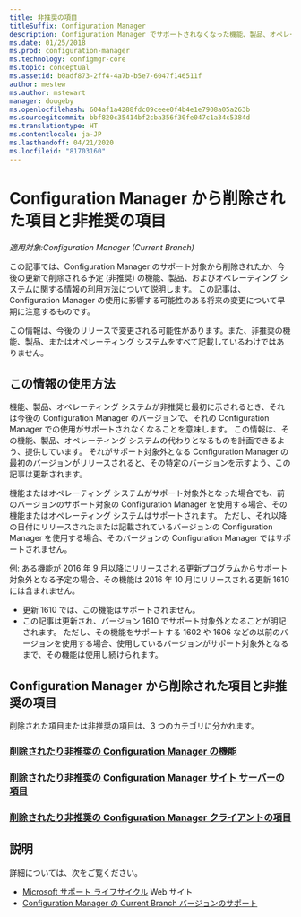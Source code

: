 ```yaml
---
title: 非推奨の項目
titleSuffix: Configuration Manager
description: Configuration Manager でサポートされなくなった機能、製品、オペレーティング システムについて説明します。
ms.date: 01/25/2018
ms.prod: configuration-manager
ms.technology: configmgr-core
ms.topic: conceptual
ms.assetid: b0adf873-2ff4-4a7b-b5e7-6047f146511f
author: mestew
ms.author: mstewart
manager: dougeby
ms.openlocfilehash: 604af1a4288fdc09ceee0f4b4e1e7908a05a263b
ms.sourcegitcommit: bbf820c35414bf2cba356f30fe047c1a34c5384d
ms.translationtype: HT
ms.contentlocale: ja-JP
ms.lasthandoff: 04/21/2020
ms.locfileid: "81703160"
---
```

# <a name="removed-and-deprecated-items-for-configuration-manager"></a>Configuration Manager から削除された項目と非推奨の項目

*適用対象:Configuration Manager (Current Branch)*

この記事では、Configuration Manager のサポート対象から削除されたか、今後の更新で削除される予定 (非推奨) の機能、製品、およびオペレーティング システムに関する情報の利用方法について説明します。 この記事は、Configuration Manager の使用に影響する可能性のある将来の変更について早期に注意するものです。  

この情報は、今後のリリースで変更される可能性があります。また、非推奨の機能、製品、またはオペレーティング システムをすべて記載しているわけではありません。  

## <a name="how-to-use-this-information"></a>この情報の使用方法  
機能、製品、オペレーティング システムが非推奨と最初に示されるとき、それは今後の Configuration Manager のバージョンで、それの Configuration Manager での使用がサポートされなくなることを意味します。 この情報は、その機能、製品、オペレーティング システムの代わりとなるものを計画できるよう、提供しています。 それがサポート対象外となる Configuration Manager の最初のバージョンがリリースされると、その特定のバージョンを示すよう、この記事は更新されます。  

機能またはオペレーティング システムがサポート対象外となった場合でも、前のバージョンのサポート対象の Configuration Manager を使用する場合、その機能またはオペレーティング システムはサポートされます。 ただし、それ以降の日付にリリースされたまたは記載されているバージョンの Configuration Manager を使用する場合、そのバージョンの Configuration Manager ではサポートされません。

例: ある機能が 2016 年 9 月以降にリリースされる更新プログラムからサポート対象外となる予定の場合、その機能は 2016 年 10 月にリリースされる更新 1610 には含まれません。
-  更新 1610 では、この機能はサポートされません。
-  この記事は更新され、バージョン 1610 でサポート対象外となることが明記されます。
ただし、その機能をサポートする 1602 や 1606 などの以前のバージョンを使用する場合、使用しているバージョンがサポート対象外となるまで、その機能は使用し続けられます。

## <a name="removed-and-deprecated-items-for-configuration-manager"></a>Configuration Manager から削除された項目と非推奨の項目
削除された項目または非推奨の項目は、3 つのカテゴリに分かれます。  

### <a name="removed-and-deprecated-configuration-manager-features"></a>[削除されたり非推奨の Configuration Manager の機能](removed-and-deprecated-cmfeatures.md)
### <a name="removed-and-deprecated-items-for-configuration-manager-site-servers"></a>[削除されたり非推奨の Configuration Manager サイト サーバーの項目](removed-and-deprecated-server.md)
### <a name="removed-and-deprecated-items-for-configuration-manager-clients"></a>[削除されたり非推奨の Configuration Manager クライアントの項目](removed-and-deprecated-client.md)


## <a name="more-information"></a>説明

詳細については、次をご覧ください。
- [Microsoft サポート ライフサイクル](https://support.microsoft.com/lifecycle) Web サイト
- [Configuration Manager の Current Branch バージョンのサポート](../../../servers/manage/current-branch-versions-supported.md)

